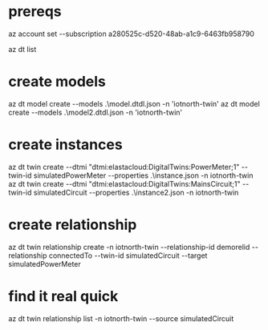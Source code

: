 # prereqs

az account set --subscription a280525c-d520-48ab-a1c9-6463fb958790

az dt list

# create models

az dt model create --models .\model.dtdl.json -n 'iotnorth-twin' 
az dt model create --models .\model2.dtdl.json -n 'iotnorth-twin' 

# create instances

az dt twin create --dtmi "dtmi:elastacloud:DigitalTwins:PowerMeter;1" --twin-id simulatedPowerMeter --properties .\instance.json -n iotnorth-twin
az dt twin create --dtmi "dtmi:elastacloud:DigitalTwins:MainsCircuit;1" --twin-id simulatedCircuit --properties .\instance2.json -n iotnorth-twin

# create relationship

az dt twin relationship create -n iotnorth-twin --relationship-id demorelid --relationship connectedTo --twin-id simulatedCircuit --target simulatedPowerMeter

# find it real quick

az dt twin relationship list -n iotnorth-twin --source simulatedCircuit
